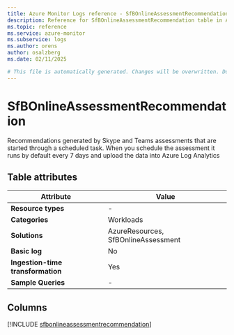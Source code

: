 ```yaml
---
title: Azure Monitor Logs reference - SfBOnlineAssessmentRecommendation
description: Reference for SfBOnlineAssessmentRecommendation table in Azure Monitor Logs.
ms.topic: reference
ms.service: azure-monitor
ms.subservice: logs
ms.author: orens
author: osalzberg
ms.date: 02/11/2025

# This file is automatically generated. Changes will be overwritten. Do not change this file directly.
---
```


# SfBOnlineAssessmentRecommendation

Recommendations generated by Skype and Teams assessments that are started through a scheduled task. When you schedule the assessment it runs by default every 7 days and upload the data into Azure Log Analytics


## Table attributes

|Attribute|Value|
|---|---|
|**Resource types**|-|
|**Categories**|Workloads|
|**Solutions**| AzureResources, SfBOnlineAssessment|
|**Basic log**|No|
|**Ingestion-time transformation**|Yes|
|**Sample Queries**|-|



## Columns
  
[!INCLUDE [sfbonlineassessmentrecommendation](~/reusable-content/ce-skilling/azure/includes/azure-monitor/reference/tables/sfbonlineassessmentrecommendation-include.md)]
